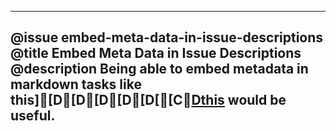 
---
@issue embed-meta-data-in-issue-descriptions
@title Embed Meta Data in Issue Descriptions
@description
 Being able to embed metadata in markdown tasks like this][D[D[D[D[D[[C[Dthis](http://www.perthmountaineering-club.co.uk/media/photos/Skye2018/Ascending_Coire_a_Ghrunnda_Credit_CJ_and_KC.jpg) would be useful.
---
